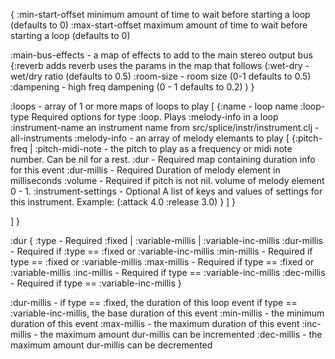 {
  :min-start-offset minimum amount of time to wait before starting a loop (defaults to 0)
  :max-start-offset maximum amount of time to wait before starting a loop (defaults to 0)

  :main-bus-effects - a map of effects to add to the main stereo output bus
  {:reverb adds reverb uses the params in the map that follows 
    (:wet-dry - wet/dry ratio (defaults to 0.5)
     :room-size - room size (0-1 defaults to 0.5)
     :dampening - high freq dampening (0 - 1 defaults to 0.2)
    )
  }
 
 :loops - array of 1 or more maps of loops to play 
 [
  {:name - loop name 
   :loop-type Required options for type :loop. Plays :melody-info in a loop 
   :instrument-name an instrument name from src/splice/instr/instrument.clj - all-instruments
   :melody-info - an array of melody elemants to play
   [
    {:pitch-freq | :pitch-midi-note - the pitch to play as a frequency or midi note number. Can be nil for a rest.
     :dur - Required map containing duration info for this event
     :dur-millis - Required Duration of melody element in milliseconds
     :volume - Required if pitch is not nil. volume of melody element 0 - 1.
     :instrument-settings - Optional A list of keys and values of settings for this instrument. Example: (:attack 4.0 :release 3.0)
    }
   ]
  }

 ]
}

:dur
{
  :type  - Required :fixed | :variable-millis | :variable-inc-millis
  :dur-millis - Required if :type == :fixed or :variable-inc-millis
  :min-millis - Required if type == :fixed or :variable-millis
  :max-millis - Required if type == :fixed or :variable-millis
  :inc-millis - Required if type == :variable-inc-millis
  :dec-millis - Required if type == :variable-inc-millis
}

:dur-millis - if type == :fixed, the duration of this loop event
              if type == :variable-inc-millis, the base duration of this event
:min-millis - the minimum duration of this event
:max-millis - the maximum duration of this event
:inc-millis - the maximum amount dur-millis can be incremented
:dec-millis - the maximum amount dur-millis can be decremented
